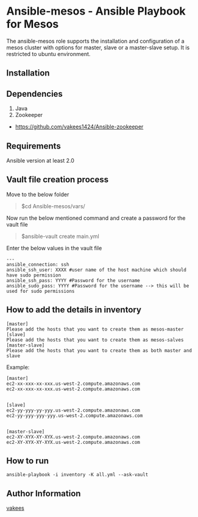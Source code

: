 Ansible-mesos - Ansible Playbook for Mesos
=============
The ansible-mesos role supports the installation and configuration of a mesos cluster with options for master, slave or a master-slave setup. It is restricted to ubuntu environment.

Installation
-----------

Dependencies
------------
1. Java
2. Zookeeper
 - https://github.com/vakees1424/Ansible-zookeeper


Requirements
------------
Ansible version at least 2.0

Vault file creation process
------------
Move to the below folder
>$cd Ansible-mesos/vars/

Now run the below mentioned command and create a password for the vault file

>$ansible-vault create main.yml 

Enter the below values in the vault file
```
---
ansible_connection: ssh
ansible_ssh_user: XXXX #user name of the host machine which should have sudo permission
ansible_ssh_pass: YYYY #Password for the username
ansible_sudo_pass: YYYY #Password for the username --> this will be used for sudo permissions
```
How to add the details in inventory
------------
```
[master]
Please add the hosts that you want to create them as mesos-master
[slave]
Please add the hosts that you want to create them as mesos-salves
[master-slave]
Please add the hosts that you want to create them as both master and slave
```
Example:
```
[master]
ec2-xx-xxx-xx-xxx.us-west-2.compute.amazonaws.com
ec2-xx-xxx-xx-xxx.us-west-2.compute.amazonaws.com


[slave]
ec2-yy-yyy-yy-yyy.us-west-2.compute.amazonaws.com
ec2-yy-yyy-yyy-yyy.us-west-2.compute.amazonaws.com


[master-slave]
ec2-XY-XYX-XY-XYX.us-west-2.compute.amazonaws.com
ec2-XY-XYX-XY-XYX.us-west-2.compute.amazonaws.com

```

How to run 
------------
```ansible-playbook -i inventory -K all.yml --ask-vault ```

Author Information
------------------
[vakees](https://github.com/vakees1424)

